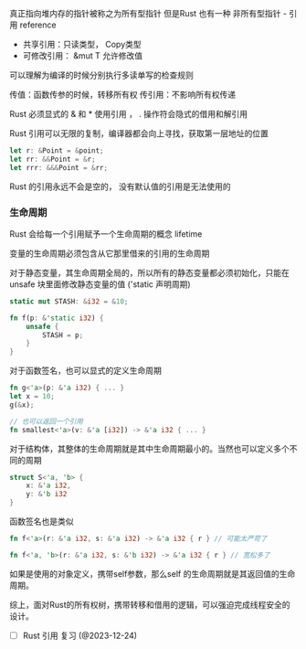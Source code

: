 真正指向堆内存的指针被称之为所有型指针
但是Rust 也有一种 非所有型指针 - 引用 reference

- 共享引用：只读类型， Copy类型
- 可修改引用： &mut T 允许修改值

可以理解为编译的时候分别执行多读单写的检查规则

传值：函数传参的时候，转移所有权
传引用：不影响所有权传递


Rust 必须显式的 & 和 * 使用引用  ， . 操作符会隐式的借用和解引用

Rust 引用可以无限的复制，编译器都会向上寻找，获取第一层地址的位置

```rust
let r: &Point = &point;
let rr: &&Point = &r;
let rrr: &&&Point = &rr;
```

Rust 的引用永远不会是空的， 没有默认值的引用是无法使用的

### 生命周期

Rust 会给每一个引用赋予一个生命周期的概念 lifetime

变量的生命周期必须包含从它那里借来的引用的生命周期

对于静态变量，其生命周期全局的，所以所有的静态变量都必须初始化，只能在unsafe 块里面修改静态变量的值 ('static 声明周期)

```rust
static mut STASH: &i32 = &10;

fn f(p: &'static i32) {
    unsafe {
	    STASH = p; 
	}
}
```


对于函数签名，也可以显式的定义生命周期
```rust
fn g<'a>(p: &'a i32) { ... }
let x = 10;
g(&x);

// 也可以返回一个引用
fn smallest<'a>(v: &'a [i32]) -> &'a i32 { ... }
```


对于结构体，其整体的生命周期就是其中生命周期最小的。当然也可以定义多个不同的周期
```rust
struct S<'a, 'b> {
    x: &'a i32,
    y: &'b i32 
}
```

函数签名也是类似
```rust
fn f<'a>(r: &'a i32, s: &'a i32) -> &'a i32 { r } // 可能太严苛了

fn f<'a, 'b>(r: &'a i32, s: &'b i32) -> &'a i32 { r } // 宽松多了
```


如果是使用的对象定义，携带self参数，那么self 的生命周期就是其返回值的生命周期。


综上，面对Rust的所有权树，携带转移和借用的逻辑，可以强迫完成线程安全的设计。




- [ ]  Rust 引用 复习 (@2023-12-24)